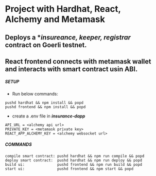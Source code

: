 # Project with Hardhat, React, Alchemy and Metamask

## Deploys a ****insureance, keeper, registrar*** contract on Goerli testnet. 
## React frontend connects with metamask wallet and interacts with smart contract usin ABI.

##### **SETUP**

* Run below commands:
```
pushd hardhat && npm install && popd
pushd frontend && npm install && popd
```
* create a .env file in ***insurance-dapp***
```
API_URL = <alchemy api url>
PRIVATE_KEY = <metamask private key>
REACT_APP_ALCHEMY_KEY = <alchemy websocket url>
```

##### **COMMANDS**
```
compile smart contract: pushd hardhat && npm run compile && popd
deploy smart contract:  pushd hardhat && npm run deploy && popd
build ui:               pushd frontend && npm run build && popd
start ui:               pushd frontend && npm start && popd
```

